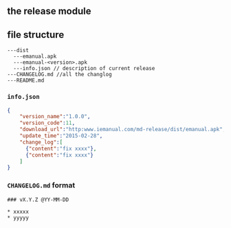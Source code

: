 the release module
----- 

## file structure

```
---dist
  ---emanual.apk
  ---emanual-<version>.apk 
  ---info.json // description of current release
---CHANGELOG.md //all the changlog
---README.md
```

### `info.json` 

```json  
{
    "version_name":"1.0.0", 
    "version_code":11,
    "download_url":"http:www.iemanual.com/md-release/dist/emanual.apk", 
    "update_time":"2015-02-28",
    "change_log":[
      {"content":"fix xxxx"},
      {"content":"fix xxxx"}
    ]
}
```

### `CHANGELOG.md` format

```
### vX.Y.Z @YY-MM-DD

* xxxxx
* yyyyy

```